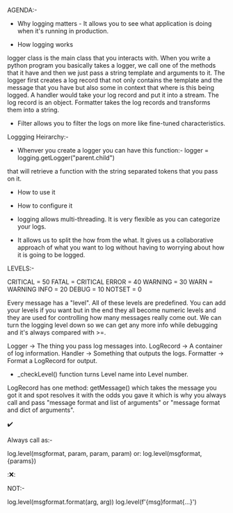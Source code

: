 AGENDA:- 

- Why logging matters - It allows you to see what application is doing when it's running in production.

- How logging works

logger class is the main class that you interacts with. When you write a python program you basically takes a logger, we call one of the methods that it have and then we just pass a string
template and arguments to it. The logger first creates a log record that not only contains the template and the message that you have but also some in context that where is this being logged. A handler would take your log record and put it into a stream. The log record is an object. Formatter takes the log records and transforms them into a string.

* Filter allows you to filter the logs on more like fine-tuned characteristics. 



Loggging Heirarchy:-

- Whenver you create a logger you can have this function:-
logger = logging.getLogger("parent.child")

that will retrieve a function with the string separated tokens that you pass on it.



- How to use it
- How to configure it

- logging allows multi-threading. It is very flexible as you can categorize your logs.
- It allows us to split the how from the what. It gives us a collaborative approach of what you want to log without having to worrying about how it is going to be logged.


LEVELS:-

CRITICAL = 50
FATAL = CRITICAL
ERROR = 40
WARNING = 30
WARN = WARNING
INFO = 20
DEBUG = 10
NOTSET = 0

Every message has a "level". All of these levels are predefined. You can add your levels if you want but in the end they all become numeric levels and they are used for controlling how many
messages really come out. We can turn the logging level down so we can get any more info while debugging and it's always compared with >=.

Logger -> The thing you pass log messages into.
LogRecord -> A container of log information.
Handler -> Something that outputs the logs.
Formatter -> Format a LogRecord for output.

- _checkLevel() function turns Level name into Level number.


LogRecord has one method: getMessage() which takes the message you got it and spot resolves it with the odds you gave it which is why you always call and pass "message format and list of arguments" or "message format and dict of arguments".


:heavy_check_mark:    

Always call as:-

log.level(msgformat, param, param, param)
			or:
	log.level(msgformat, {params})


::x::       

NOT:- 

log.level(msgformat.format(arg, arg))
    log.level(f'{msg}format{...}')




